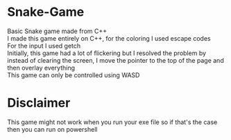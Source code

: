 # Snake-Game
Basic Snake game made from C++<br>
I made this game entirely on C++, for the coloring I used escape codes<br>
For the input I used getch<br>
Initially, this game had a lot of flickering but I resolved the problem by instead of clearing the screen, I move the pointer to the top of the page and then overlay everything<br>
This game can only be controlled using WASD<br>
# Disclaimer
This game might not work when you run your exe file so if that's the case then you can run on powershell
